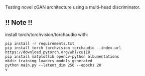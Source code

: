 Testing novel cGAN architecture using a multi-head discriminator.

## !! Note !!
install torch/torchvision/torchaudio with: 
```
pip install -r requirements.txt
pip install torch torchvision torchaudio --index-url https://download.pytorch.org/whl/cu118
pip install matplotlib opencv-python albumentations
mkdir training loaders models generated
python main.py --latent_dim 256 --epochs 20
v
```